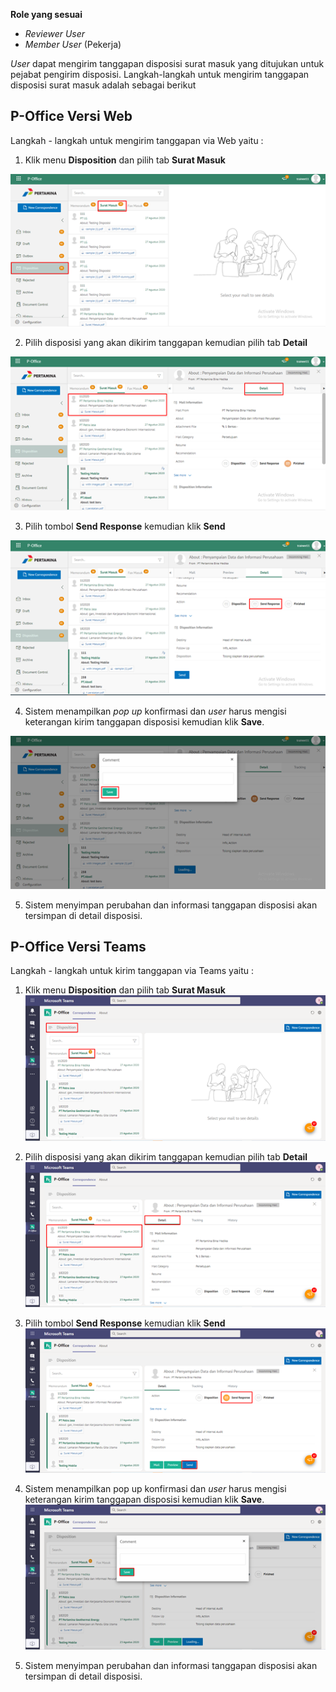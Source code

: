 **Role yang sesuai**

- *Reviewer User*
- *Member User* (Pekerja)

 _User_ dapat mengirim tanggapan disposisi surat masuk yang ditujukan untuk pejabat pengirim disposisi. Langkah-langkah untuk mengirim tanggapan disposisi surat masuk adalah sebagai berikut

## **P-Office Versi Web**

Langkah - langkah untuk mengirim tanggapan via Web yaitu :

1.    Klik menu **Disposition** dan pilih tab **Surat Masuk**

![gambar](SuratMasuk/SM_Web/SM48.png)

2.    Pilih disposisi yang akan dikirim tanggapan kemudian pilih tab **Detail**

![gambar](SuratMasuk/SM_Web/SM49.png)

3.    Pilih tombol **Send Response** kemudian klik **Send**

![gambar](SuratMasuk/SM_Web/SM50.png)

4.    Sistem menampilkan _pop up_ konfirmasi dan _user_ harus mengisi keterangan kirim tanggapan disposisi kemudian klik **Save**.

![gambar](SuratMasuk/SM_Web/SM51.png)

5.    Sistem menyimpan perubahan dan informasi tanggapan disposisi akan tersimpan di detail disposisi.


## **P-Office Versi Teams**

Langkah - langkah untuk kirim tanggapan via Teams yaitu :

1.    Klik menu **Disposition** dan pilih tab **Surat Masuk**
![gambar](SuratMasuk/SM_Teams/SM53.png)

2.    Pilih disposisi yang akan dikirim tanggapan kemudian pilih tab **Detail**
![gambar](SuratMasuk/SM_Teams/SM54.png)

3.    Pilih tombol **Send Response** kemudian klik **Send**
![gambar](SuratMasuk/SM_Teams/SM55.png)

4.    Sistem menampilkan pop up konfirmasi dan _user_ harus mengisi keterangan kirim tanggapan disposisi kemudian klik **Save**.
![gambar](SuratMasuk/SM_Teams/SM56.png)

5.    Sistem menyimpan perubahan dan informasi tanggapan disposisi akan tersimpan di detail disposisi.
